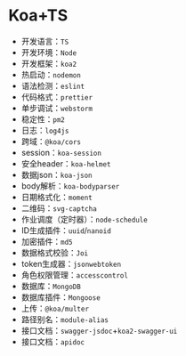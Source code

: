 # Koa+TS

* 开发语言：`TS`
* 开发环境：`Node`
* 开发框架：`koa2`
* 热启动：`nodemon`
* 语法检测：`eslint`
* 代码格式：`prettier`
* 单步调试：`webstorm`
* 稳定性：`pm2`
* 日志：`log4js`
* 跨域：`@koa/cors`
* session：`koa-session`
* 安全header：`koa-helmet`
* 数据json：`koa-json`
* body解析：`koa-bodyparser`
* 日期格式化：`moment`
* 二维码：`svg-captcha`
* 作业调度（定时器）：`node-schedule`
* ID生成插件：`uuid`/`nanoid`
* 加密插件：`md5`
* 数据格式校验：`Joi`
* token生成器：`jsonwebtoken`
* 角色权限管理：`accesscontrol`
* 数据库：`MongoDB`
* 数据库插件：`Mongoose`
* 上传：`@koa/multer`
* 路径别名：`module-alias`
* 接口文档：`swagger-jsdoc`+`koa2-swagger-ui`
* 接口文档：`apidoc`



